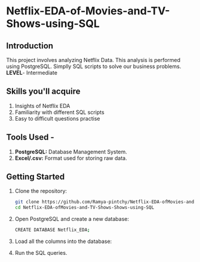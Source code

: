 # Netflix-EDA-of-Movies-and-TV-Shows-using-SQL
## Introduction
This project involves analyzing Netflix Data. This analysis is performed using PostgreSQL. Simplly SQL scripts to solve our business problems.
**LEVEL**- Intermediate

## Skills you'll acquire
1. Insights of Netflix EDA
2. Familiarity with different SQL scripts
3. Easy to difficult questions practise

## Tools Used -
1. **PostgreSQL:** Database Management System.
2. **Excel/.csv:** Format used for storing raw data.

## Getting Started
1. Clone the repository:
   ```bash
   git clone https://github.com/Ramya-pintchy/Netflix-EDA-ofMovies-and-TV-Shows-Shows-using-SQL.git
   cd Netflix-EDA-ofMovies-and-TV-Shows-Shows-using-SQL

2. Open PostgreSQL and create a new database:
   ```bash
   CREATE DATABASE Netflix_EDA;

3. Load all the columns into the database:

4. Run the SQL queries.

   
   
